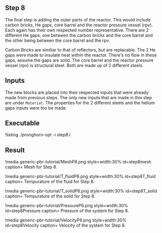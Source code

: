 ## Step 8

The final step is adding the outer parts of the reactor. This would include carbon bricks, He gaps, core barrel and the reactor pressure vessel (rpv). Each again has their own respected number representative. There are 2 different He gaps, one between the carbon bricks and the core barrel and the other being between the core barrel and the rpv. 

Carbon Bricks are similiar to that of reflectors, but are replacable. The 2 He gaps were made to insulate heat within the reactor. There's no flow in these gaps, assume the gaps are solid. The core barrel and the reactor pressure vessel (rpv) is structural steel. Both are made up of 2 different steels. 

## Inputs

The new blocks are placed into their respected inputs that were already made from previous steps. The only new inputs that are made in this step are under `Material`. The properties for the 2 different steels and the helium gaps inputs were too be made.

## Executable

!listing
./pronghorn-opt -i step8.i

## Result

!media generic-pbr-tutorial/MeshP8.png
        style=width:30%
        id=step8mesh
        caption= Mesh for Step 8.

!media generic-pbr-tutorial/T_fluidP8.png
        style=width:30%
        id=step8T_fluid
        caption= Tempurature of the fluid for Step 8.

!media generic-pbr-tutorial/T_solidP8.png
        style=width:30%
        id=step8T_solid
        caption= Tempurature of the solid for Step 8.
        
!media generic-pbr-tutorial/PressureP8.png
        style=width:30%
        id=step8Pressure
        caption= Pressure of the system for Step 8.

!media generic-pbr-tutorial/VelocityP8.png
        style=width:30%
        id=step8Velocity
        caption= Velocity of the system for Step 8.